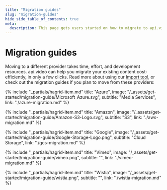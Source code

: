 ```yaml
---
title: "Migration guides"
slug: "migration-guides"
hide_side_table_of_contents: true
meta:
  description: This page gets users started on how to migrate to api.video from other platforms using the Import tool.
---
```


Migration guides
=============

Moving to a different provider takes time, effort, and development resources. api.video can help you migrate your existing content cost-efficiently, in only a few clicks. Read more about using our [Import tool](https://api.video/blog/tutorials/switch-to-api-video-in-minutes-latest-updates-on-our-import-tool/), or check out the migration guides if you plan to move from these providers:

<div class="hagrid">

{% include "_partials/hagrid-item.md" title: "Azure", image: "/_assets/get-started/migration-guide/Microsoft_Azure.svg", subtitle: "Media Services",  link: "./azure-migration.md" %}

{% include "_partials/hagrid-item.md" title: "Amazon", image: "/_assets/get-started/migration-guide/Amazon-S3-Logo.svg", subtitle: "S3",  link: "./aws-migration.md" %}

{% include "_partials/hagrid-item.md" title: "Google", image: "/_assets/get-started/migration-guide/Google-Storage-Logo.png", subtitle: "Cloud Storage",  link: "./gcs-migration.md" %}

{% include "_partials/hagrid-item.md" title: "Vimeo", image: "/_assets/get-started/migration-guide/vimeo.png", subtitle: "", link: "./vimeo-migration.md" %}

{% include "_partials/hagrid-item.md" title: "Wistia", image: "/_assets/get-started/migration-guide/wistia.png", subtitle: "", link: "./wistia-migration.md" %}

</div>